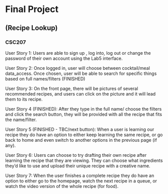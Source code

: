 # Final Project 
## (Recipe Lookup)
### CSC207

User Story 1:
Users are able to sign up , log into, log out or change the password of their own account using the Lab5 interface.

User Story 2:
Once logged in, user will choose between cocktail/meal data_access.
Once chosen, user will be able to search for specific things based on full names/filters (FINISHED)

User Story 3:
On the front page, there will be pictures of several recommended recipes, and users can click on the picture and it will lead them to its recipe.

User Story 4 (FINISHED):
After they type in the full name/ choose the filters and click the search button, they will be provided with all the recipe that fits the name/filter.

User Story 5 (FINISHED - TBC/next button):
When a user is learning our recipe they do have an option to either keep learning the same recipe, or go back to home and even switch to another options in the previous page (if any).

User Story 6:
Users can choose to try drafting their own recipe after learning the recipe that they are viewing. They can choose what ingredients they’d like to use and upload their unique recipe with a creative name.

User Story 7:
When the user finishes a complete recipe they do have an option to either go to the homepage, watch the next recipe in a queue, or watch the video version of the whole recipe (for food).

